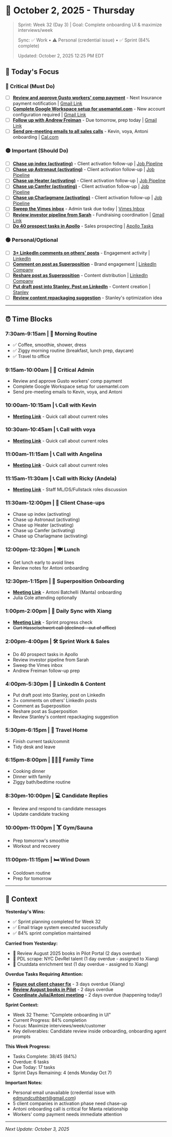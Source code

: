 # 📅 October 2, 2025 - Thursday

> Sprint: Week 32 (Day 3) | Goal: Complete onboarding UI & maximize interviews/week
>
> Sync: ✅ Work • ⚠️ Personal (credential issue) • ✅ Sprint (84% complete)
>
> Updated: October 2, 2025 12:25 PM EDT

## 🎯 Today's Focus

### 🔴 Critical (Must Do)
- [ ] **[Review and approve Gusto workers' comp payment](https://www.notion.so/280c548cc4ff8123bf20c373faa930d9)** - Next Insurance payment notification | [Gmail Link](https://mail.google.com/mail/u/0/#inbox/199a4c825520fb3d)
- [ ] **[Complete Google Workspace setup for usemantel.com](https://www.notion.so/280c548cc4ff81b0b094f1b2917be5c8)** - New account configuration required | [Gmail Link](https://mail.google.com/mail/u/0/#inbox/199a343a84f6e3c4)
- [ ] **[Follow up with Andrew Freiman](https://www.notion.so/280c548cc4ff817e82a0f23fb4131bb6)** - Due tomorrow, prep today | [Gmail Link](https://mail.google.com/mail/u/0/#inbox/199a3908706d6cda)
- [ ] **[Send pre-meeting emails to all sales calls](https://www.notion.so/280c548cc4ff81438722d70046b6e26f)** - Kevin, voya, Antoni onboarding | [Cal.com](https://cal.com)

### 🟡 Important (Should Do)
- [ ] **[Chase up index (activating)](https://www.notion.so/280c548cc4ff81b2aa44f1d2d9ef22f8)** - Client activation follow-up | [Job Pipeline](https://www.notion.so/index)
- [ ] **[Chase up Astronaut (activating)](https://www.notion.so/280c548cc4ff81908edbccb3aa876821)** - Client activation follow-up | [Job Pipeline](https://www.notion.so/astronaut)
- [ ] **[Chase up Heater (activating)](https://www.notion.so/280c548cc4ff81d9878df1def6b2c2ac)** - Client activation follow-up | [Job Pipeline](https://www.notion.so/heater)
- [ ] **[Chase up Camfer (activating)](https://www.notion.so/280c548cc4ff81fea123d8cf6bdb8768)** - Client activation follow-up | [Job Pipeline](https://www.notion.so/camfer)
- [ ] **[Chase up Charlagmane (activating)](https://www.notion.so/280c548cc4ff817cb0fcee35bc738374)** - Client activation follow-up | [Job Pipeline](https://www.notion.so/charlagmane)
- [ ] **[Sweep the Vimes inbox](https://www.notion.so/280c548cc4ff811b9d0cd9c6be903943)** - Admin task due today | [Vimes Inbox](https://mail.google.com)
- [ ] **[Review investor pipeline from Sarah](https://www.notion.so/280c548cc4ff817e82a0f23fb4131bb6)** - Fundraising coordination | [Gmail Link](https://mail.google.com/mail/u/0/#inbox/199a16debe8c249c)
- [ ] **[Do 40 prospect tasks in Apollo](https://www.notion.so/280c548cc4ff811a8d04cafc42936d6e)** - Sales prospecting | [Apollo Tasks](https://app.apollo.io/#/tasks?dateRange[max]=2025-10-02&sortByField=task_due_at&sortAscending=true)

### 🟢 Personal/Optional
- [ ] **[3+ LinkedIn comments on others' posts](https://www.notion.so/280c548cc4ff81249c13c6b33a083c48)** - Engagement activity | [LinkedIn](https://www.linkedin.com/feed/)
- [ ] **[Comment on post as Superposition](https://www.notion.so/280c548cc4ff81fea1f2c160f5e1763e)** - Brand engagement | [LinkedIn Company](https://www.linkedin.com/company/superposition)
- [ ] **[Reshare post as Superposition](https://www.notion.so/280c548cc4ff819aa11ae02b390687bd)** - Content distribution | [LinkedIn Company](https://www.linkedin.com/company/superposition)
- [ ] **[Put draft post into Stanley, Post on LinkedIn](https://www.notion.so/280c548cc4ff8153858bd8ca829e72f9)** - Content creation | [Stanley](https://stanley.ai)
- [ ] **[Review content repackaging suggestion](https://mail.google.com/mail/u/0/#inbox/199a0b4ce50cd7c7)** - Stanley's optimization idea

---

## ⏰ Time Blocks

### 7:30am-9:15am | 🌅 Morning Routine
- ✅ Coffee, smoothie, shower, dress
- ✅ Ziggy morning routine (breakfast, lunch prep, daycare)
- ✅ Travel to office

### 9:15am-10:00am | 📧 Critical Admin
- Review and approve Gusto workers' comp payment
- Complete Google Workspace setup for usemantel.com
- Send pre-meeting emails to Kevin, voya, and Antoni

### 10:00am-10:15am | 📞 Call with Kevin
- **[Meeting Link](https://meet.google.com/uvb-yknt-sbe)** - Quick call about current roles

### 10:30am-10:45am | 📞 Call with voya
- **[Meeting Link](https://meet.google.com/fuc-uksa-zve)** - Quick call about current roles

### 11:00am-11:15am | 📞 Call with Angelina
- **[Meeting Link](https://meet.google.com/qio-rwzn-qor)** - Quick call about current roles

### 11:15am-11:30am | 📞 Call with Ricky (Andela)
- **[Meeting Link](https://meet.google.com/ggr-ysmo-dnn)** - Staff ML/DS/Fullstack roles discussion

### 11:30am-12:00pm | 🤝 Client Chase-ups
- Chase up index (activating)
- Chase up Astronaut (activating)
- Chase up Heater (activating)
- Chase up Camfer (activating)
- Chase up Charlagmane (activating)

### 12:00pm-12:30pm | 🍽️ Lunch
- Get lunch early to avoid lines
- Review notes for Antoni onboarding

### 12:30pm-1:15pm | 🎯 Superposition Onboarding
- **[Meeting Link](https://meet.google.com/qee-ribh-rbj)** - Antoni Batchelli (Manta) onboarding
- Julia Cole attending optionally

### 1:00pm-2:00pm | 💬 Daily Sync with Xiang
- **[Meeting Link](https://meet.google.com/vyi-tnsv-fpi)** - Sprint progress check
- ~~Curt Hasselschwert call (declined - out of office)~~

### 2:00pm-4:00pm | 🛠️ Sprint Work & Sales
- Do 40 prospect tasks in Apollo
- Review investor pipeline from Sarah
- Sweep the Vimes inbox
- Andrew Freiman follow-up prep

### 4:00pm-5:30pm | 📱 LinkedIn & Content
- Put draft post into Stanley, post on LinkedIn
- 3+ comments on others' LinkedIn posts
- Comment as Superposition
- Reshare post as Superposition
- Review Stanley's content repackaging suggestion

### 5:30pm-6:15pm | 🚗 Travel Home
- Finish current task/commit
- Tidy desk and leave

### 6:15pm-8:00pm | 👨‍👍‍👦 Family Time
- Cooking dinner
- Dinner with family
- Ziggy bath/bedtime routine

### 8:30pm-10:00pm | 💻 Candidate Replies
- Review and respond to candidate messages
- Update candidate tracking

### 10:00pm-11:00pm | 🏋️ Gym/Sauna
- Prep tomorrow's smoothie
- Workout and recovery

### 11:00pm-11:15pm | 🛏️ Wind Down
- Cooldown routine
- Prep for tomorrow

---

## 📝 Context

**Yesterday's Wins:**
- ✅ Sprint planning completed for Week 32
- ✅ Email triage system executed successfully
- ✅ 84% sprint completion maintained

**Carried from Yesterday:**
- 🔄 Review August 2025 books in Pilot Portal (2 days overdue)
- 🔄 PDL scrape: NYC DevRel talent (1 day overdue - assigned to Xiang)
- 🔄 Crustdata enrichment test (1 day overdue - assigned to Xiang)

**Overdue Tasks Requiring Attention:**
- **[Figure out client chaser fix](https://www.notion.so/261c548cc4ff814d9ba2eac1b4f05bff)** - 3 days overdue (Xiang)
- **[Review August books in Pilot](https://www.notion.so/27ec548cc4ff8161ac80d1c69cb5d2f5)** - 2 days overdue
- **[Coordinate Julia/Antoni meeting](https://www.notion.so/27ec548cc4ff81429814fdabfe99d7f2)** - 2 days overdue (happening today!)

**Sprint Context:**
- Week 32 Theme: "Complete onboarding in UI"
- Current Progress: 84% completion
- Focus: Maximize interviews/week/customer
- Key deliverables: Candidate review inside onboarding, onboarding agent prompts

**This Week Progress:**
- Tasks Complete: 38/45 (84%)
- Overdue: 6 tasks
- Due Today: 17 tasks
- Sprint Days Remaining: 4 (ends Monday Oct 7)

**Important Notes:**
- Personal email unavailable (credential issue with edmundcuthbert@gmail.com)
- 5 client companies in activation phase need chase-up
- Antoni onboarding call is critical for Manta relationship
- Workers' comp payment needs immediate attention

---

*Next Update: October 3, 2025*
